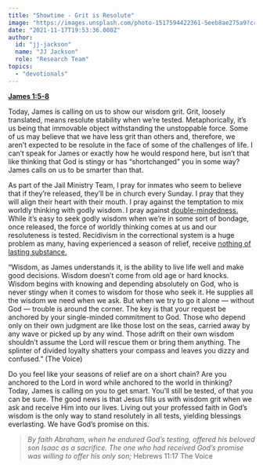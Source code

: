```yaml
---
title: "Showtime - Grit is Resolute"
image: "https://images.unsplash.com/photo-1517594422361-5eeb8ae275a9?crop=entropy&cs=srgb&fm=jpg&ixid=Mnw5NjYxfDB8MXxzZWFyY2h8MTB8fFRydXRofGVufDB8fHx8MTYxODIzNjM3Mw&ixlib=rb-1.2.1&q=85"
date: "2021-11-17T19:53:36.000Z"
author:
  id: "jj-jackson"
  name: "JJ Jackson"
  role: "Research Team"
topics:
  - "devotionals"
---
```

[**James 1:5-8**][1]

Today, James is calling on us to show our wisdom grit. Grit, loosely translated, means resolute stability when we’re tested. Metaphorically, it’s us being that immovable object withstanding the unstoppable force. Some of us may believe that we have less grit than others and, therefore, we aren’t expected to be resolute in the face of some of the challenges of life. I can’t speak for James or exactly how he would respond here, but isn’t that like thinking that God is stingy or has “shortchanged” you in some way? James calls on us to be smarter than that.

As part of the Jail Ministry Team, I pray for inmates who seem to believe that if they’re released, they’ll be in church every Sunday. I pray that they will align their heart with their mouth. I pray against the temptation to mix worldly thinking with godly wisdom. I pray against [double-mindedness.][2] While it’s easy to seek godly wisdom when we’re in some sort of bondage, once released, the force of worldly thinking comes at us and our resoluteness is tested. Recidivism in the correctional system is a huge problem as many, having experienced a season of relief, receive [nothing of lasting substance.][3]

“Wisdom, as James understands it, is the ability to live life well and make good decisions. Wisdom doesn’t come from old age or hard knocks. Wisdom begins with knowing and depending absolutely on God, who is never stingy when it comes to wisdom for those who seek it. He supplies all the wisdom we need when we ask. But when we try to go it alone — without God — trouble is around the corner. The key is that your request be anchored by your single-minded commitment to God. Those who depend only on their own judgment are like those lost on the seas, carried away by any wave or picked up by any wind. Those adrift on their own wisdom shouldn’t assume the Lord will rescue them or bring them anything. The splinter of divided loyalty shatters your compass and leaves you dizzy and confused.” (The Voice)

Do you feel like your seasons of relief are on a short chain? Are you anchored to the Lord in word while anchored to the world in thinking? Today, James is calling on you to get smart. You’ll still be tested, of that you can be sure. The good news is that Jesus fills us with wisdom grit when we ask and receive Him into our lives. Living out your professed faith in God’s wisdom is the only way to stand resolutely in all tests, yielding blessings everlasting. We have God’s promise on this.

> _By faith Abraham, when he endured God’s testing, offered his beloved son Isaac as a sacrifice. The one who had received God’s promise was willing to offer his only son;_ Hebrews 11:17 The Voice

[1]: https://www.biblegateway.com/passage/?search=James+1%3A5-8&version=NIV
[2]: https://biblehub.com/niv/james/1-8.htm
[3]: https://biblehub.com/niv/james/1-7.htm
